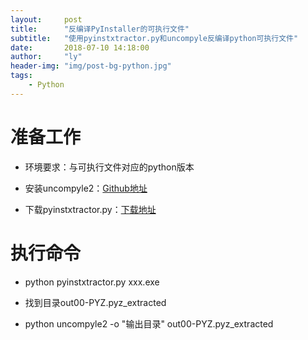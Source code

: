 ```yaml
---
layout:     post
title:      "反编译PyInstaller的可执行文件"
subtitle:   "使用pyinstxtractor.py和uncompyle反编译python可执行文件"
date:       2018-07-10 14:18:00
author:     "ly"
header-img: "img/post-bg-python.jpg"
tags:
    - Python
---
```


# **准备工作**

* 环境要求：与可执行文件对应的python版本

* 安装uncompyle2：[Github地址](https://github.com/gstarnberger/uncompyle)

* 下载pyinstxtractor.py：[下载地址](https://sourceforge.net/projects/pyinstallerextractor/)

# **执行命令**

* python pyinstxtractor.py xxx.exe

* 找到目录out00-PYZ.pyz_extracted

* python uncompyle2 -o "输出目录"  out00-PYZ.pyz_extracted

